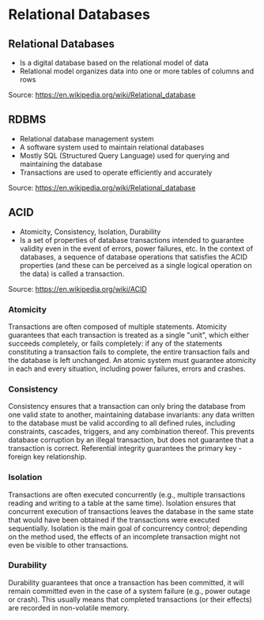 # Relational Databases

## Relational Databases

- Is a digital database based on the relational model of data
- Relational model organizes data into one or more tables of columns and rows

Source: https://en.wikipedia.org/wiki/Relational_database

## RDBMS

- Relational database management system
- A software system used to maintain relational databases
- Mostly SQL (Structured Query Language) used for querying and maintaining the database
- Transactions are used to operate efficiently and accurately

Source: https://en.wikipedia.org/wiki/Relational_database

## ACID

- Atomicity, Consistency, Isolation, Durability
- Is a set of properties of database transactions intended to guarantee validity even in the event of errors, power failures, etc. In the context of databases, a sequence of database operations that satisfies the ACID properties (and these can be perceived as a single logical operation on the data) is called a transaction.

Source: https://en.wikipedia.org/wiki/ACID

### Atomicity

Transactions are often composed of multiple statements. Atomicity guarantees that each transaction is treated as a single "unit", which either succeeds completely, or fails completely: if any of the statements constituting a transaction fails to complete, the entire transaction fails and the database is left unchanged. An atomic system must guarantee atomicity in each and every situation, including power failures, errors and crashes.

### Consistency

Consistency ensures that a transaction can only bring the database from one valid state to another, maintaining database invariants: any data written to the database must be valid according to all defined rules, including constraints, cascades, triggers, and any combination thereof. This prevents database corruption by an illegal transaction, but does not guarantee that a transaction is correct. Referential integrity guarantees the primary key - foreign key relationship. 

### Isolation

Transactions are often executed concurrently (e.g., multiple transactions reading and writing to a table at the same time). Isolation ensures that concurrent execution of transactions leaves the database in the same state that would have been obtained if the transactions were executed sequentially. Isolation is the main goal of concurrency control; depending on the method used, the effects of an incomplete transaction might not even be visible to other transactions. 

### Durability

Durability guarantees that once a transaction has been committed, it will remain committed even in the case of a system failure (e.g., power outage or crash). This usually means that completed transactions (or their effects) are recorded in non-volatile memory. 
